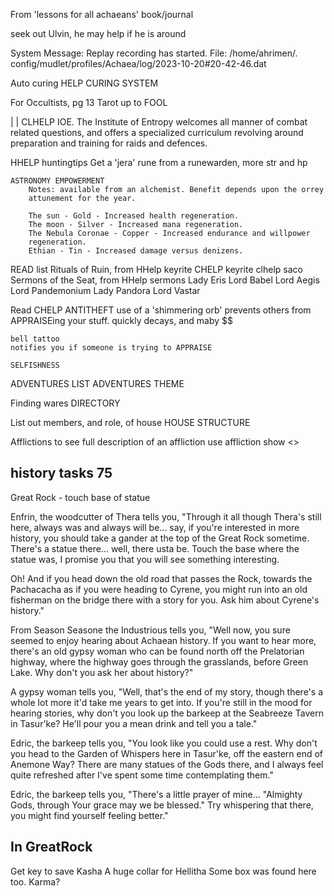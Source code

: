From 'lessons for all achaeans' book/journal

seek out Ulvin, he may help if he is around

System Message: Replay recording has started. File: /home/ahrimen/.
config/mudlet/profiles/Achaea/log/2023-10-20#20-42-46.dat

Auto curing
    HELP CURING SYSTEM

For Occultists, pg 13
Tarot up to FOOL

| | CLHELP IOE. The Institute of Entropy welcomes all manner of
    combat related questions, and offers a specialized curriculum revolving
    around preparation and training for raids and defences.


HHELP huntingtips
    Get a 'jera' rune from a runewarden, more str and hp

    ASTRONOMY EMPOWERMENT
        Notes: available from an alchemist. Benefit depends upon the orrey
        attunement for the year.

        The sun - Gold - Increased health regeneration.
        The moon - Silver - Increased mana regeneration.
        The Nebula Coronae - Copper - Increased endurance and willpower
        regeneration.
        Ethian - Tin - Increased damage versus denizens.


READ list
    Rituals of Ruin, from HHelp keyrite
    CHELP keyrite
    clhelp saco
    Sermons of the Seat, from HHelp sermons
    Lady Eris
    Lord Babel
    Lord Aegis
    Lord Pandemonium
    Lady Pandora
    Lord Vastar

Read CHELP ANTITHEFT
    use of a 'shimmering orb' prevents others from APPRAISEing your stuff.
    quickly decays, and maby $$

    bell tattoo
    notifies you if someone is trying to APPRAISE

    SELFISHNESS

ADVENTURES LIST
ADVENTURES THEME


Finding wares
    DIRECTORY <item>

List out members, and role, of house
HOUSE STRUCTURE

Afflictions
    to see full description of an affliction use
    affliction show <>

history tasks 75
-------- 
Great Rock - touch base of statue

Enfrin, the woodcutter of Thera tells you, "Through it all though Thera's still 
here, always was and always will be... say, if you're interested in more 
history, you should take a gander at the top of the Great Rock sometime. There's
a statue there... well, there usta be. Touch the base where the statue was, I 
promise you that you will see something interesting. 

Oh! And if you head down 
the old road that passes the Rock, towards the Pachacacha as if you were heading
to Cyrene, you might run into an old fisherman on the bridge there with a story 
for you. Ask him about Cyrene's history."


From Season
Seasone the Industrious tells you, "Well now, you sure seemed to enjoy hearing 
about Achaean history. If you want to hear more, there's an old gypsy woman who 
can be found north off the Prelatorian highway, where the highway goes through 
the grasslands, before Green Lake. Why don't you ask her about history?"

A gypsy woman tells you, "Well, that's the end of my story, though there's a 
whole lot more it'd take me years to get into. If you're still in the mood for 
hearing stories, why don't you look up the barkeep at the Seabreeze Tavern in 
Tasur'ke? He'll pour you a mean drink and tell you a tale."

Edric, the barkeep tells you, "You look like you could use a rest. Why don't you
head to the Garden of Whispers here in Tasur'ke, off the eastern end of Anemone 
Way? There are many statues of the Gods there, and I always feel quite refreshed
after I've spent some time contemplating them."

Edric, the barkeep tells you, "There's a little prayer of mine... "Almighty 
Gods, through Your grace may we be blessed." Try whispering that there, you 
might find yourself feeling better."


In GreatRock
-----------
Get key to save Kasha
A huge collar for Hellitha
Some box was found here too. Karma?
